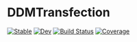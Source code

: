 # DDMTransfection

[![Stable](https://img.shields.io/badge/docs-stable-blue.svg)](https://oscarandre1.github.io/DDMTransfection.jl/stable)
[![Dev](https://img.shields.io/badge/docs-dev-blue.svg)](https://oscarandre1.github.io/DDMTransfection.jl/dev)
[![Build Status](https://github.com/oscarandre1/DDMTransfection.jl/actions/workflows/CI.yml/badge.svg?branch=main)](https://github.com/oscarandre1/DDMTransfection.jl/actions/workflows/CI.yml?query=branch%3Amain)
[![Coverage](https://codecov.io/gh/oscarandre1/DDMTransfection.jl/branch/main/graph/badge.svg)](https://codecov.io/gh/oscarandre1/DDMTransfection.jl)
